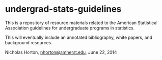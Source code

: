 undergrad-stats-guidelines
==========================

This is a repository of resource materials related to the American Statistical Association guidelines for undergraduate programs in statistics.

This will eventually include an annotated bibliography, white papers, and background resources.

Nicholas Horton, nhorton@amherst.edu, June 22, 2014
